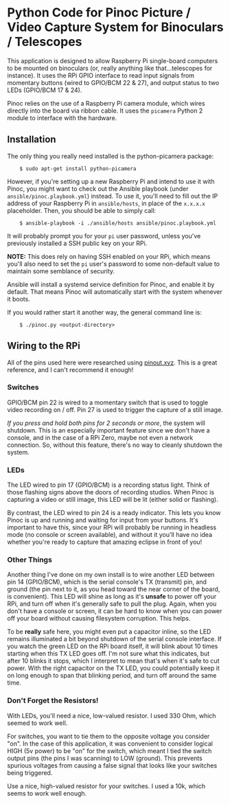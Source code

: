 # Python Code for Pinoc Picture / Video Capture System for Binoculars / Telescopes

This application is designed to allow Raspberry Pi single-board computers to be mounted on binoculars (or, really anything like that...telescopes for instance). It uses the RPi GPIO interface to read input signals
from momentary buttons (wired to GPIO/BCM 22 & 27), and output status to two LEDs (GPIO/BCM 17 & 24).

Pinoc relies on the use of a Raspberry Pi camera module, which wires directly into the board via ribbon cable. It uses the `picamera` Python 2 module to interface with the hardware.

## Installation

The only thing you really need installed is the python-picamera package:

```
    $ sudo apt-get install python-picamera
```

However, if you're setting up a new Raspberry Pi and intend to use it with Pinoc, you might want to check out the Ansible playbook (under `ansible/pinoc.playbook.yml`) instead. To use it, you'll need to fill out the IP address of your Raspberry Pi in `ansible/hosts`, in place of the `x.x.x.x` placeholder. Then, you should be able to simply call:

```
    $ ansible-playbook -i ./ansible/hosts ansible/pinoc.playbook.yml
```

It will probably prompt you for your `pi` user password, unless you've previously installed a SSH public key on your RPi.

**NOTE:** This does rely on having SSH enabled on your RPi, which means you'll also need to set the `pi` user's password to some non-default value to maintain some semblance of security.

Ansible will install a systemd service definition for Pinoc, and enable it by default. That means Pinoc will automatically start with the system whenever it boots.

If you would rather start it another way, the general command line is:

```
    $ ./pinoc.py <output-directory>
```
## Wiring to the RPi

All of the pins used here were researched using [pinout.xyz](https://pinout.xyz/). This is a great reference, and I can't recommend it enough!

### Switches

GPIO/BCM pin 22 is wired to a momentary switch that is used to toggle video recording on / off. Pin 27 is used to trigger the capture of a still image.

*If you press and hold both pins for 2 seconds or more*, the system will shutdown. This is an especially important feature since we don't have a console, and in the case of a RPi Zero, maybe not even a network connection. So, without this feature, there's no way to cleanly shutdown the system.

### LEDs

The LED wired to pin 17 (GPIO/BCM) is a recording status light. Think of those flashing signs above the doors of recording studios. When Pinoc is capturing a video or still image, this LED will be lit (either solid or flashing).

By contrast, the LED wired to pin 24 is a ready indicator. This lets you know Pinoc is up and running and waiting for input from your buttons. It's important to have this, since your RPi will probably be running in headless mode (no console or screen available), and without it you'll have no idea whether you're ready to capture that amazing eclipse in front of you!

### Other Things

Another thing I've done on my own install is to wire another LED between pin 14 (GPIO/BCM), which is the serial console's TX (transmit) pin, and ground (the pin next to it, as you head toward the near corner of the board, is convenient). This LED will shine as long as it's **unsafe** to power off your RPi, and turn off when it's generally safe to pull the plug. Again, when you don't have a console or screen, it can be hard to know when you can power off your board without causing filesystem corruption. This helps.

To be **really** safe here, you might even put a capacitor inline, so the LED remains illuminated a bit beyond shutdown of the serial console interface. If you watch the green LED on the RPi board itself, it will blink about 10 times starting when this TX LED goes off. I'm not sure what this indicates, but after 10 blinks it stops, which I interpret to mean that's when it's safe to cut power. With the right capacitor on the TX LED, you could potentially keep it on long enough to span that blinking period, and turn off around the same time.

### Don't Forget the Resistors!

With LEDs, you'll need a nice, low-valued resistor. I used 330 Ohm, which seemed to work well.

For switches, you want to tie them to the opposite voltage you consider "on". In the case of this application, it was convenient to consider logical HIGH (5v power) to be "on" for the switch, which meant I tied the switch output pins (the pins I was scanning) to LOW (ground). This prevents spurious voltages from causing a false signal that looks like your switches being triggered.

Use a nice, high-valued resistor for your switches. I used a 10k, which seems to work well enough.
